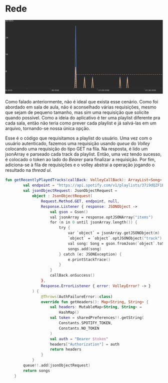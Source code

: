 # Rede


![](images/Captura%20de%20tela%20de%202019-12-15%2016-18-42.png)


Como falado anteriormente, não é ideal que exista esse cenário. Como foi abordado em sala de aula, não é aconselhado várias requisições, mesmo que sejam de pequeno tamanho, mas sim uma requisição que solicite quando possível. Como a ideia do aplicativo é ter uma playlist diferente pra cada sala, então não teria como prever cada playlist e já salvá-las em um arquivo, tornando-se nossa única opção.

Esse é o código que requisitamos a playlist do usuário. Uma vez com o usuário autenticado, fazemos uma requisição usando *queue* do *Volley* colocando uma requisição do tipo GET na fila. Na resposta, é lido um jsonArray e parseado cada track da playlist. Então, uma vez tendo sucesso, é colocado o token ao lado do *Bearer* para finalizar a requisição. Por fim, adiciona-se à fila de requisições e o volley abstrai a operação jogando o resultado na *thread ui*. 
```kotlin
fun getRecentlyPlayedTracks(callBack: VolleyCallBack): ArrayList<Song> {
        val endpoint = "https://api.spotify.com/v1/playlists/37i9dQZF1EtmslFZGwD6iR/tracks"
        val jsonObjectRequest: JsonObjectRequest =
            object : JsonObjectRequest(
                Request.Method.GET, endpoint, null,
                Response.Listener { response: JSONObject ->
                    val gson = Gson()
                    val jsonArray = response.optJSONArray("items")
                    for (n in 0 until jsonArray.length()) {
                        try {
                            var `object` = jsonArray.getJSONObject(n)
                            `object` = `object`.optJSONObject("track")
                            val song: Song = gson.fromJson(`object`.toString(), Song::class.java)
                            songs.add(song)
                        } catch (e: JSONException) {
                            e.printStackTrace()
                        }
                    }
                    callBack.onSuccess()
                },
                Response.ErrorListener { error: VolleyError? -> }
            ) {
                @Throws(AuthFailureError::class)
                override fun getHeaders(): Map<String, String> {
                    val headers: MutableMap<String, String> =
                        HashMap()
                    val token = sharedPreferences!!.getString(
                        Constants.SPOTIFY_TOKEN,
                        Constants.NO_TOKEN
                    )
                    val auth = "Bearer $token"
                    headers["Authorization"] = auth
                    return headers
                }
            }
        queue!!.add(jsonObjectRequest)
        return songs
    }
```
